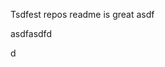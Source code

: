 Tsdfest repos readme is great asdf







asdfasdfd




d




































































































































